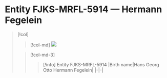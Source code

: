 # Entity FJKS-MRFL-5914 — **Hermann Fegelein**

> [!col]
> > [!col-md]
> > ![](https://files.catbox.moe/jbkhpk.jpg)
> 
> > [!col-md-3]
> > > [!info] Entity FJKS-MRFL-5914
> > > |Birth name|Hans Georg Otto Hermann Fegelein|
> > > |-|-|

